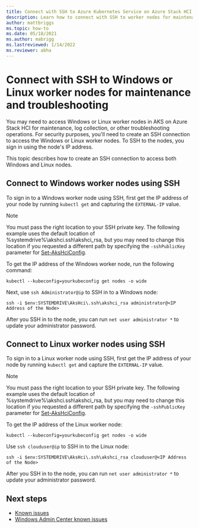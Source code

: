```yaml
---
title: Connect with SSH to Azure Kubernetes Service on Azure Stack HCI nodes
description: Learn how to connect with SSH to worker nodes for maintenance and troubleshooting in AKS on Azure Stack HCI.
author: mattbriggs
ms.topic: how-to
ms.date: 05/18/2021
ms.author: mabrigg 
ms.lastreviewed: 1/14/2022
ms.reviewer: abha
---
```


# Connect with SSH to Windows or Linux worker nodes for maintenance and troubleshooting

You may need to access Windows or Linux worker nodes in AKS on Azure Stack HCI for maintenance, log collection, or other troubleshooting operations. For security purposes, you'll need to create an SSH connection to access the Windows or Linux worker nodes. To SSH to the nodes, you sign in using the node's IP address.

This topic describes how to create an SSH connection to access both Windows and Linux nodes.

## Connect to Windows worker nodes using SSH
To sign in to a Windows worker node using SSH, first get the IP address of your node by running `kubectl get` and capturing the `EXTERNAL-IP` value.

> [!NOTE]
> You must pass the right location to your SSH private key. The following example uses the default location of %systemdrive%\akshci\.ssh\akshci_rsa, but you may need to change this location if you requested a different path by specifying the `-sshPublicKey` parameter for [Set-AksHciConfig](./reference/ps/set-akshciconfig.md).

To get the IP address of the Windows worker node, run the following command:  

```
kubectl --kubeconfig=yourkubeconfig get nodes -o wide
```  

Next, use `ssh Administrator@ip` to SSH in to a Windows node:  

```
ssh -i $env:SYSTEMDRIVE\AksHci\.ssh\akshci_rsa administrator@<IP Address of the Node>
```
  
After you SSH in to the node, you can run `net user administrator *` to update your administrator password. 

## Connect to Linux worker nodes using SSH
To sign in to a Linux worker node using SSH, first get the IP address of your node by running `kubectl get` and capture the `EXTERNAL-IP` value.

> [!NOTE]
> You must pass the right location to your SSH private key. The following example uses the default location of %systemdrive%\akshci\.ssh\akshci_rsa, but you may need to change this location if you requested a different path by specifying the `-sshPublicKey` parameter for [Set-AksHciConfig](./reference/ps/set-akshciconfig.md).

To get the IP address of the Linux worker node:  

```
kubectl --kubeconfig=yourkubeconfig get nodes -o wide
```  

Use `ssh clouduser@ip` to SSH in to the Linux node: 

```
ssh -i $env:SYSTEMDRIVE\AksHci\.ssh\akshci_rsa clouduser@<IP Address of the Node>
```  

After you SSH in to the node, you can run `net user administrator *` to update your administrator password. 

## Next steps
- [Known issues](/azure-stack/aks-hci/known-issues)
- [Windows Admin Center known issues](/azure-stack/aks-hci/known-issues-windows-admin-center)
